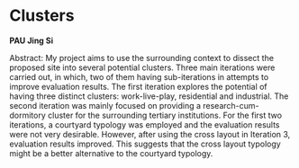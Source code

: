 # Clusters

**PAU Jing Si**

Abstract: My project aims to use the surrounding context to dissect the proposed site into several potential clusters. Three main iterations were carried out, in which, two of them having sub-iterations in attempts to improve evaluation results. The first iteration explores the potential of having three distinct clusters: work-live-play, residential and industrial. The second iteration was mainly focused on providing a research-cum-dormitory cluster for the surrounding tertiary institutions. For the first two iterations, a courtyard typology was employed and the evaluation results were not very desirable. However, after using the cross layout in Iteration 3, evaluation results improved. This suggests that the cross layout typology might be a better alternative to the courtyard typology.
